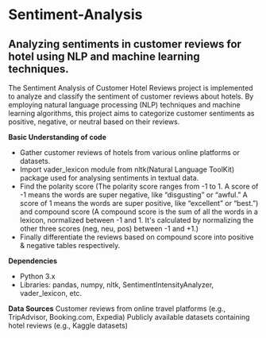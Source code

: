 # Sentiment-Analysis
## Analyzing sentiments in customer reviews for hotel using NLP and machine learning techniques.
The Sentiment Analysis of Customer Hotel Reviews project is implemented to analyze and classify the sentiment of customer reviews about hotels. By employing natural language processing (NLP) techniques and machine learning algorithms, this project aims to categorize customer sentiments as positive, negative, or neutral based on their reviews.

**Basic Understanding of code**
* Gather customer reviews of hotels from various online platforms or datasets.
* Import vader_lexicon module from nltk(Natural Language ToolKit) package used for analysing sentiments in textual data.
* Find the polarity score (The polarity score ranges from -1 to 1. A score of -1 means the words are super negative, like “disgusting” or “awful.” A score of 1 means the words are super positive, like “excellent” or “best.”) and compound score (A compound score is the sum of all the words in a lexicon, normalized between -1 and 1. It's calculated by normalizing the other three scores (neg, neu, pos) between -1 and +1.)
* Finally differentiate the reviews based on compound score into positive & negative tables respectively.

**Dependencies**
* Python 3.x
* Libraries: pandas, numpy, nltk, SentimentIntensityAnalyzer, vader_lexicon, etc.

**Data Sources**
Customer reviews from online travel platforms (e.g., TripAdvisor, Booking.com, Expedia)
Publicly available datasets containing hotel reviews (e.g., Kaggle datasets)
